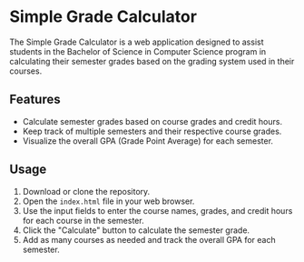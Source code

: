 # Simple Grade Calculator

The Simple Grade Calculator is a web application designed to assist students in the Bachelor of Science in Computer Science program in calculating their semester grades based on the grading system used in their courses.

## Features

- Calculate semester grades based on course grades and credit hours.
- Keep track of multiple semesters and their respective course grades.
- Visualize the overall GPA (Grade Point Average) for each semester.

## Usage

1. Download or clone the repository.
2. Open the `index.html` file in your web browser.
3. Use the input fields to enter the course names, grades, and credit hours for each course in the semester.
4. Click the "Calculate" button to calculate the semester grade.
5. Add as many courses as needed and track the overall GPA for each semester.

